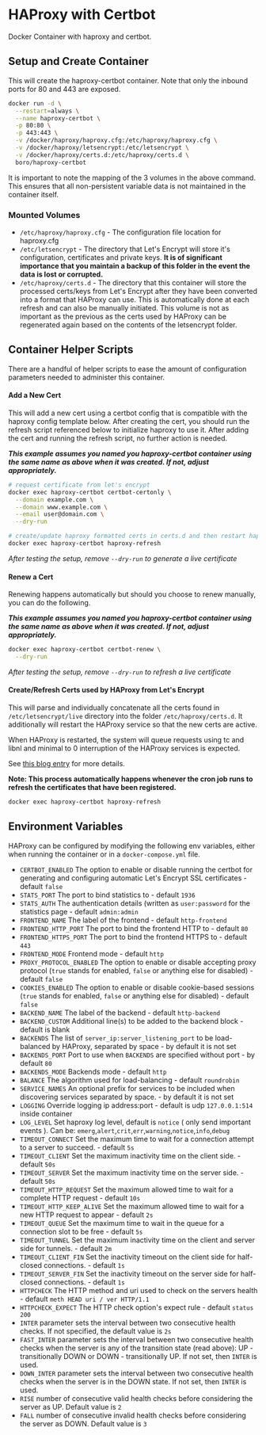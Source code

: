 # HAProxy with Certbot

Docker Container with haproxy and certbot.

## Setup and Create Container

This will create the haproxy-certbot container. Note that only the inbound ports
for 80 and 443 are exposed.

```bash
docker run -d \
  --restart=always \
  --name haproxy-certbot \
  -p 80:80 \
  -p 443:443 \
  -v /docker/haproxy/haproxy.cfg:/etc/haproxy/haproxy.cfg \
  -v /docker/haproxy/letsencrypt:/etc/letsencrypt \
  -v /docker/haproxy/certs.d:/etc/haproxy/certs.d \
  boro/haproxy-certbot
```

It is important to note the mapping of the 3 volumes in the above command. This
ensures that all non-persistent variable data is not maintained in the container
itself.

### Mounted Volumes

* `/etc/haproxy/haproxy.cfg` - The configuration file location for haproxy.cfg
* `/etc/letsencrypt` - The directory that Let's Encrypt will store it's
  configuration, certificates and private keys. **It is of significant
  importance that you maintain a backup of this folder in the event the data is
  lost or corrupted.**
* `/etc/haproxy/certs.d` - The directory that this container will
  store the processed certs/keys from Let's Encrypt after they have been
  converted into a format that HAProxy can use. This is automatically done at
  each refresh and can also be manually initiated. This volume is not as
  important as the previous as the certs used by HAProxy can be regenerated
  again based on the contents of the letsencrypt folder.

## Container Helper Scripts

There are a handful of helper scripts to ease the amount of configuration
parameters needed to administer this container.

#### Add a New Cert

This will add a new cert using a certbot config that is compatible with the
haproxy config template below. After creating the cert, you should run the
refresh script referenced below to initialize haproxy to use it. After adding
the cert and running the refresh script, no further action is needed.

***This example assumes you named you haproxy-certbot container using the same
name as above when it was created. If not, adjust appropriately.***

```bash
# request certificate from let's encrypt
docker exec haproxy-certbot certbot-certonly \
  --domain example.com \
  --domain www.example.com \
  --email user@domain.com \
  --dry-run

# create/update haproxy formatted certs in certs.d and then restart haproxy
docker exec haproxy-certbot haproxy-refresh
```

*After testing the setup, remove `--dry-run` to generate a live certificate*

#### Renew a Cert

Renewing happens automatically but should you choose to renew manually, you can
do the following.

***This example assumes you named you haproxy-certbot container using the same
name as above when it was created. If not, adjust appropriately.***

```bash
docker exec haproxy-certbot certbot-renew \
  --dry-run
```

*After testing the setup, remove `--dry-run` to refresh a live certificate*

#### Create/Refresh Certs used by HAProxy from Let's Encrypt

This will parse and individually concatenate all the certs found in
`/etc/letsencrypt/live` directory into the folder
`/etc/haproxy/certs.d`. It additionally will restart the HAProxy
service so that the new certs are active.

When HAProxy is restarted, the system will queue requests using tc and libnl and
minimal to 0 interruption of the HAProxy services is expected.

See [this blog entry](https://engineeringblog.yelp.com/2015/04/true-zero-downtime-haproxy-reloads.html) for more details.

**Note: This process automatically happens whenever the cron job runs to refresh
the certificates that have been registered.**

```bash
docker exec haproxy-certbot haproxy-refresh
```

## Environment Variables

HAProxy can be configured by modifying the following env variables,
either when running the container or in a `docker-compose.yml` file.

* `CERTBOT_ENABLED` The option to enable or disable running the certbot for generating and configuring automatic Let's Encrypt SSL certificates - default `false`
* `STATS_PORT` The port to bind statistics to - default `1936`
* `STATS_AUTH` The authentication details (written as `user:password` for the statistics page - default `admin:admin`
* `FRONTEND_NAME` The label of the frontend - default `http-frontend`
* `FRONTEND_HTTP_PORT` The port to bind the frontend HTTP to - default `80`
* `FRONTEND_HTTPS_PORT` The port to bind the frontend HTTPS to - default `443`
* `FRONTEND_MODE` Frontend mode - default `http`
* `PROXY_PROTOCOL_ENABLED` The option to enable or disable accepting proxy protocol (`true` stands for enabled, `false` or anything else for disabled) - default `false`
* `COOKIES_ENABLED` The option to enable or disable cookie-based sessions (`true` stands for enabled, `false` or anything else for disabled) - default `false`
* `BACKEND_NAME` The label of the backend - default `http-backend`
* `BACKEND_CUSTOM` Additional line(s) to be added to the backend block - default is blank
* `BACKENDS` The list of `server_ip:server_listening_port` to be load-balanced by HAProxy, separated by space - by default it is not set
* `BACKENDS_PORT` Port to use when `BACKENDS` are specified without port - by default `80`
* `BACKENDS_MODE` Backends mode - default `http`
* `BALANCE` The algorithm used for load-balancing - default `roundrobin`
* `SERVICE_NAMES` An optional prefix for services to be included when discovering services separated by space. - by default it is not set
* `LOGGING` Override logging ip address:port - default is udp `127.0.0.1:514` inside container
* `LOG_LEVEL` Set haproxy log level, default is `notice` ( only send important events ). Can be: `emerg`,`alert`,`crit`,`err`,`warning`,`notice`,`info`,`debug`
* `TIMEOUT_CONNECT` Set the maximum time to wait for a connection attempt to a server to succeed. - default `5s`
* `TIMEOUT_CLIENT` Set the maximum inactivity time on the client side. - default `50s`
* `TIMEOUT_SERVER` Set the maximum inactivity time on the server side. - default `50s`
* `TIMEOUT_HTTP_REQUEST` Set the maximum allowed time to wait for a complete HTTP request - default `10s`
* `TIMEOUT_HTTP_KEEP_ALIVE` Set the maximum allowed time to wait for a new HTTP request to appear - default `2s`
* `TIMEOUT_QUEUE` Set the maximum time to wait in the queue for a connection slot to be free - default `5s`
* `TIMEOUT_TUNNEL` Set the maximum inactivity time on the client and server side for tunnels. - default `2m`
* `TIMEOUT_CLIENT_FIN` Set the inactivity timeout on the client side for half-closed connections. - default `1s`
* `TIMEOUT_SERVER_FIN` Set the inactivity timeout on the server side for half-closed connections. - default `1s`
* `HTTPCHECK` The HTTP method and uri used to check on the servers health - default `meth HEAD uri / ver HTTP/1.1`
* `HTTPCHECK_EXPECT` The HTTP check option's expect rule - default `status 200`
* `INTER` parameter sets the interval between two consecutive health checks. If not specified, the default value is `2s`
* `FAST_INTER` parameter sets the interval between two consecutive health checks when the server is any of the transition state (read above): UP - transitionally DOWN or DOWN - transitionally UP. If not set, then `INTER` is used.
* `DOWN_INTER` parameter sets the interval between two consecutive health checks when the server is in the DOWN state. If not set, then `INTER` is used.
* `RISE` number of consecutive valid health checks before considering the server as UP. Default value is `2`
* `FALL` number of consecutive invalid health checks before considering the server as DOWN. Default value is `3`
